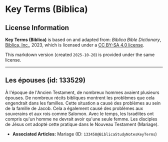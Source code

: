 # Key Terms (Biblica)

## License Information

**Key Terms (Biblica)** is based on and adapted from: _Biblica Bible Dictionary_, [Biblica, Inc.](https://www.biblica.com/), 2023, which is licensed under a [CC BY-SA 4.0 license](https://creativecommons.org/licenses/by-sa/4.0/legalcode.en).

This markdown version (created `2025-10-20`) is provided under the same license.



--------------------------------

## Les épouses (id: 133529)

À l'époque de l'Ancien Testament, de nombreux hommes avaient plusieurs épouses. De nombreux récits bibliques montrent les problèmes que cela engendrait dans les familles. Cette situation a causé des problèmes au sein de la famille de Jacob. Cela a également causé des problèmes aux souverains et aux rois comme Salomon. Avec le temps, les Israélites ont compris qu'un homme ne devrait avoir qu'une seule femme. Les disciples de Jésus ont adopté cette pratique dans le Nouveau Testament (Mariage).

* **Associated Articles:** Mariage (ID: `133458@BiblicaStudyNotesKeyTerms`)

